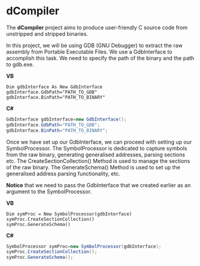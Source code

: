 # dCompiler

The **dCompiler** project aims to produce user-friendly C source code from unstripped and stripped binaries.

In this project, we will be using GDB (GNU Debugger) to extract the raw assembly from Portable Executable Files.
We use a GdbInterface to accomplish this task. We need to specify the path of the binary and the path to gdb.exe.

**VB**
```VB
Dim gdbInterface As New GdbInterface
gdbInterface.GdbPath="PATH_TO_GDB"
gdbInterface.BinPath="PATH_TO_BINARY"
```

**C#**
```C#
GdbInterface gdbInterface=new GdbInterface();
gdbInterface.GdbPath="PATH_TO_GDB";
gdbInterface.BinPath="PATH_TO_BINARY";
```

Once we have set up our GdbInterface, we can proceed with setting up our SymbolProcessor.
The SymbolProcessor is dedicated to capture symbols from the raw binary, generating generalised addresses, parsing sections etc.
The CreateSectionCollection() Method is used to manage the sections of the raw binary.
The GenerateSchema() Method is used to set up the generalised address parsing functionality, etc.

**Notice** that we need to pass the GdbInterface that we created earlier as an argument to the SymbolProcessor. 

**VB**
```VB
Dim symProc = New SymbolProcessor(gdbInterface)
symProc.CreateSectionCollection()
symProc.GenerateSchema()
```

**C#**
```C#
SymbolProcessor symProc=new SymbolProcessor(gdbInterface);
symProc.CreateSectionCollection();
symProc.GenerateSchema();
```


